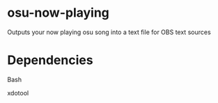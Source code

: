 # osu-now-playing
Outputs your now playing osu song into a text file for OBS text sources


# Dependencies

Bash

xdotool
